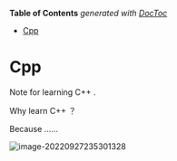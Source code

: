 <!-- START doctoc generated TOC please keep comment here to allow auto update -->
<!-- DON'T EDIT THIS SECTION, INSTEAD RE-RUN doctoc TO UPDATE -->
**Table of Contents**  *generated with [DocToc](https://github.com/thlorenz/doctoc)*

- [Cpp](#cpp)

<!-- END doctoc generated TOC please keep comment here to allow auto update -->

# Cpp
Note for learning C++ .

Why learn C++ ？

Because ......

![image-20220927235301328](https://cdn.jsdelivr.net/gh/firmiyao/Picture/img/202209272353812.png)
